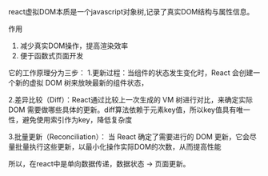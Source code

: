 react虚拟DOM本质是一个javascript对象树,记录了真实DOM结构与属性信息。

作用
1. 减少真实DOM操作，提高渲染效率
2. 便于函数式页面开发

它的工作原理分为三步：
1.更新过程：当组件的状态发生变化时，React 会创建一个新的虚拟 DOM 树来放映最新的组件状态，

2.差异比较（Diff）：React通过比较上一次生成的 VM 树进行对比，来确定实际 DOM 需要做哪些具体的更新。diff算法依赖于元素key值，所以key值具有唯一性，避免使用索引作为key，降低复杂度

3.批量更新（Reconciliation）： 当 React 确定了需要进行的 DOM 更新，它会尽量批量执行这些更新，以最小化操作实际DOM的次数，从而提高性能

所以，在react中是单向数据传递，数据状态 -> 页面更新。